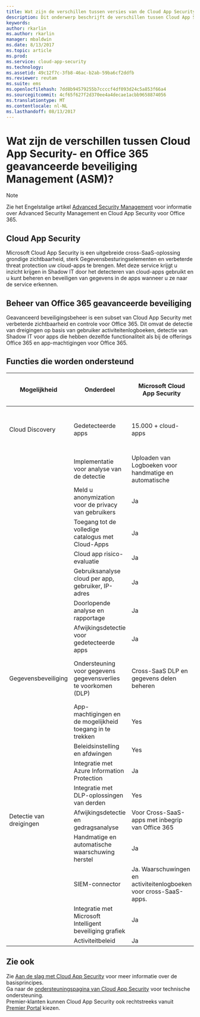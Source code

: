 ```yaml
---
title: Wat zijn de verschillen tussen versies van de Cloud App Security? | Microsoft Docs
description: Dit onderwerp beschrijft de verschillen tussen Cloud App Security- en Office 365-Geavanceerd beveiligingsbeheer.
keywords: 
author: rkarlin
ms.author: rkarlin
manager: mbaldwin
ms.date: 8/13/2017
ms.topic: article
ms.prod: 
ms.service: cloud-app-security
ms.technology: 
ms.assetid: 49c12f7c-3fb8-46ac-b2ab-59ba6cf2ddfb
ms.reviewer: reutam
ms.suite: ems
ms.openlocfilehash: 7dd8b94579255b7ccccf4df093d24c5a853f66a4
ms.sourcegitcommit: 4cf65f627f2d370ee4a4decae1acbb9658874056
ms.translationtype: MT
ms.contentlocale: nl-NL
ms.lasthandoff: 08/13/2017
---
```

# <a name="what-are-the-differences-between-cloud-app-security-and-office-365-advanced-security-management-asm"></a>Wat zijn de verschillen tussen Cloud App Security- en Office 365 geavanceerde beveiliging Management (ASM)?

> [!NOTE]
> Zie het Engelstalige artikel [Advanced Security Management](https://support.office.com/article/Get-started-with-Advanced-Management-Security-d9ee4d67-f2b3-42b4-9c9e-c4529904990a) voor informatie over Advanced Security Management en Cloud App Security voor Office 365.

## <a name="cloud-app-security"></a>Cloud App Security 

Microsoft Cloud App Security is een uitgebreide cross-SaaS-oplossing grondige zichtbaarheid, sterk Gegevensbesturingselementen en verbeterde threat protection uw cloud-apps te brengen. Met deze service krijgt u inzicht krijgen in Shadow IT door het detecteren van cloud-apps gebruikt en u kunt beheren en beveiligen van gegevens in de apps wanneer u ze naar de service erkennen. 

## <a name="office-365-advanced-security-management"></a>Beheer van Office 365 geavanceerde beveiliging

Geavanceerd beveiligingsbeheer is een subset van Cloud App Security met verbeterde zichtbaarheid en controle voor Office 365. Dit omvat de detectie van dreigingen op basis van gebruiker activiteitenlogboeken, detectie van Shadow IT voor apps die hebben dezelfde functionaliteit als bij de offerings Office 365 en app-machtigingen voor Office 365.

## <a name="feature-support"></a>Functies die worden ondersteund

|Mogelijkheid|Onderdeel|Microsoft Cloud App Security|Beheer van Office 365 geavanceerde beveiliging|
|----|----|----|----|
|Cloud Discovery|Gedetecteerde apps |15.000 + cloud-apps  |750 + cloud-apps Cloud-apps met een vergelijkbare functionaliteit op Office 365|
||Implementatie voor analyse van de detectie|Uploaden van Logboeken voor handmatige en automatische|Handmatige upload logboek|
||Meld u anonymization voor de privacy van gebruikers|Ja|Yes|
||Toegang tot de volledige catalogus met Cloud-Apps|Ja||
||Cloud app risico-evaluatie|Ja||
||Gebruiksanalyse cloud per app, gebruiker, IP-adres|Ja||
||Doorlopende analyse en rapportage|Ja||
||Afwijkingsdetectie voor gedetecteerde apps|Ja||
|Gegevensbeveiliging|Ondersteuning voor gegevens gegevensverlies te voorkomen (DLP)|Cross-SaaS DLP en gegevens delen beheren|Gebruikt bestaande Office DLP (beschikbaar in Office E3 en hoger)|
||App-machtigingen en de mogelijkheid toegang in te trekken|Yes|Ja|
||Beleidsinstelling en afdwingen|Yes||
||Integratie met Azure Information Protection |Ja||
||Integratie met DLP-oplossingen van derden|Yes||
|Detectie van dreigingen|Afwijkingsdetectie en gedragsanalyse|Voor Cross-SaaS-apps met inbegrip van Office 365|Voor Office 365-apps |
||Handmatige en automatische waarschuwing herstel|Ja|Ja|
||SIEM-connector|Ja. Waarschuwingen en activiteitenlogboeken voor cross-SaaS-apps.|Ja. Alleen waarschuwingen voor Office 365.|
||Integratie met Microsoft Intelligent beveiliging grafiek|Ja|Ja|
||Activiteitbeleid|Ja|Yes|


## <a name="see-also"></a>Zie ook  

Zie [Aan de slag met Cloud App Security](getting-started-with-cloud-app-security.md) voor meer informatie over de basisprincipes.    
Ga naar de [ondersteuningspagina van Cloud App Security](http://support.microsoft.com/oas/default.aspx?prid=16031) voor technische ondersteuning.   
Premier-klanten kunnen Cloud App Security ook rechtstreeks vanuit [Premier Portal](https://premier.microsoft.com/) kiezen.   

